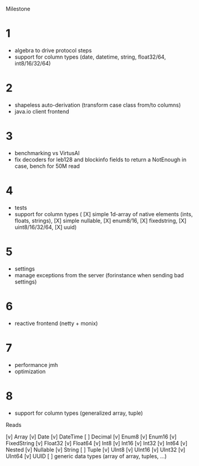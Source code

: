 Milestone

# 1
- algebra to drive protocol steps
- support for column types (date, datetime, string, float32/64, int8/16/32/64)

# 2
- shapeless auto-derivation (transform case class from/to columns)
- java.io client frontend

# 3
- benchmarking vs VirtusAI
- fix decoders for leb128 and blockinfo fields to return a NotEnough in case, bench for 50M read

# 4
- tests
- support for column types (
    [X] simple 1d-array of native elements (ints, floats, strings),
    [X] simple nullable,
    [X] enum8/16,
    [X] fixedstring,
    [X] uint8/16/32/64,
    [X] uuid)

# 5
- settings
- manage exceptions from the server (forinstance when sending bad settings)

# 6
- reactive frontend (netty + monix)

# 7
- performance jmh
- optimization
 
# 8
- support for column types (generalized array, tuple)


Reads

[v] Array
[v] Date
[v] DateTime
[ ] Decimal
[v] Enum8
[v] Enum16
[v] FixedString
[v] Float32
[v] Float64
[v] Int8
[v] Int16
[v] Int32
[v] Int64
[v] Nested
[v] Nullable
[v] String
[ ] Tuple
[v] UInt8
[v] UInt16
[v] UInt32
[v] UInt64
[v] UUID
[ ] generic data types (array of array, tuples, ...)